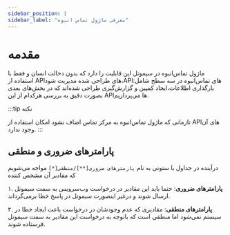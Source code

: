 ```yaml
---
sidebar_position: 1
sidebar_label: "معرفی ماژول تماس انبوه"
---
```

<head>
  <title>سناریو Smart API | معرفی ماژول تماس انبوه</title>
</head>

# مقدمه

ماژول تماس‌انبوه در سیموتل این قابلیت را دارد که بدون دخالت انسان و فقط با استفاده از APIهای طراحی شده مدیریت شود،APIهای تماس‌انبوه در سه سطح شامل: 
بارگذاری اطلا‌عات،ایجاد کمپین و گزارش‌گیری طراحی شده‌اند که در بخش‌های بعدی بصورت دقیق به بررسی هرکدام از این APIها می‌پردازیم.

:::tip نکته

تا‌زمانی که ماژول تماس‌انبوه به مرکز تماس اضاف نشود امکان استفاده از APIهای آن وجود ندارد. 
:::


## پارامترهای ضروری و منطقی

درآینده در جداول با ستونی به نام `پارمترهای ضروری[**]/منطقی[*]` مواجه می‌شویم که مقادیر آن مشخص کننده

۱. **پارامترهای ضروری**: حتما باید این مقادیر در درخواست وب‌سرویس به سمت سیموتل ارسال شوند و درغیر اینصورت سیموتل در پاسخ خطا برمی‌گرداند.

۲. **پارامترهای منطقی**: مقادیری که عدم وجودشان در درخواست باعث ایجاد خطا در سیستم نمی‌شود اما منطقی است که باتوجه به درخواست این مقادیر به سمت سیموتل فرستاده شوند.